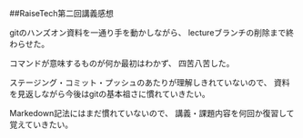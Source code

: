 ##RaiseTech第二回講義感想

gitのハンズオン資料を一通り手を動かしながら、  lectureブランチの削除まで終わらせた。

コマンドが意味するものが何か最初はわかず、  四苦八苦した。

ステージング・コミット・プッシュのあたりが理解しきれていないので、  資料を見返しながら今後はgitの基本祖さに慣れていきたい。

Markedown記法にはまだ慣れていないので、  講義・課題内容を何回か復習して覚えていきたい。